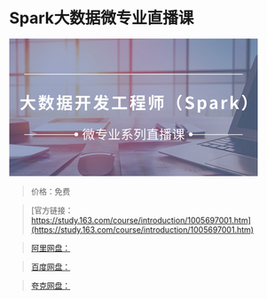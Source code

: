 # Spark大数据微专业直播课

![img](../../../assets/study163/free/af36ad89-1caa-4027-b3c2-3e36381ce7a9.jpg)

> 价格：免费

> [官方链接：https://study.163.com/course/introduction/1005697001.htm](https://study.163.com/course/introduction/1005697001.htm)

> [阿里网盘：]()

> [百度网盘：]()

> [夸克网盘：]()
